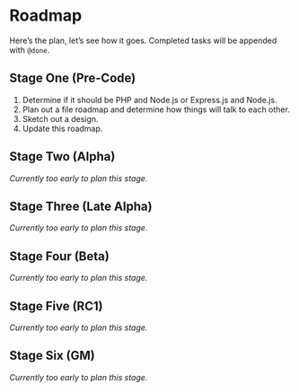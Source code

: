 # Roadmap
Here’s the plan, let’s see how it goes. Completed tasks will be appended with `@done`.

## Stage One (Pre-Code)

1. Determine if it should be PHP and Node.js or Express.js and Node.js.
2. Plan out a file roadmap and determine how things will talk to each other.
3. Sketch out a design.
4. Update this roadmap.

## Stage Two (Alpha)

*Currently too early to plan this stage.*

## Stage Three (Late Alpha)

*Currently too early to plan this stage.*

## Stage Four (Beta)

*Currently too early to plan this stage.*

## Stage Five (RC1)

*Currently too early to plan this stage.*

## Stage Six (GM)

*Currently too early to plan this stage.*